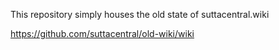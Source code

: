 This repository simply houses the old state of suttacentral.wiki 

https://github.com/suttacentral/old-wiki/wiki
